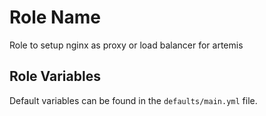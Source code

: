 Role Name
=========

Role to setup nginx as proxy or load balancer for artemis


Role Variables
--------------

Default variables can be found in the `defaults/main.yml` file. 

